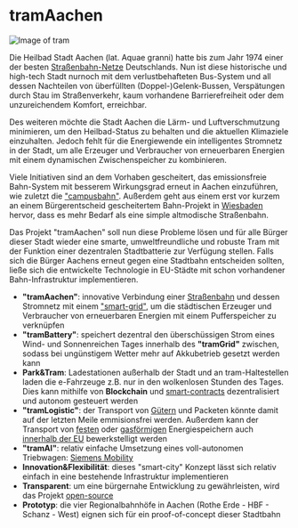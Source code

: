# tramAachen
![Image of tram](https://upload.wikimedia.org/wikipedia/commons/thumb/4/49/ASEAG_1006.JPG/1200px-ASEAG_1006.JPG)

Die Heilbad Stadt Aachen (lat. Aquae granni) hatte bis zum Jahr 1974 einer der besten [Straßenbahn-Netze](https://de.m.wikipedia.org/wiki/Stra%C3%9Fenbahn_Aachen) Deutschlands. Nun ist diese historische und high-tech Stadt nurnoch mit dem verlustbehafteten Bus-System und all dessen Nachteilen von überfüllten (Doppel-)Gelenk-Bussen, Verspätungen durch Stau im Straßenverkehr, kaum vorhandene Barrierefreiheit oder dem unzureichendem Komfort, erreichbar.

Des weiteren möchte die Stadt Aachen die Lärm- und Luftverschmutzung minimieren, um den Heilbad-Status zu behalten und die aktuellen Klimaziele einzuhalten. Jedoch fehlt für die Energiewende ein intelligentes Stromnetz in der Stadt, um alle Erzeuger und Verbraucher von erneuerbaren Energien mit einem dynamischen Zwischenspeicher zu kombinieren. 

Viele Initiativen sind an dem Vorhaben gescheitert, das emissionsfreie Bahn-System mit besserem Wirkungsgrad erneut in Aachen einzuführen, wie zuletzt die ["campusbahn"](https://de.wikipedia.org/wiki/Campusbahn).
Außerdem geht aus einem erst vor kurzem an einem Bürgerentscheid gescheitertem Bahn-Projekt in [Wiesbaden](https://de.wikipedia.org/wiki/Citybahn_Wiesbaden) hervor, dass es mehr Bedarf als eine simple altmodische Straßenbahn.

Das Projekt "tramAachen" soll nun diese Probleme lösen und für alle Bürger dieser Stadt wieder eine smarte, umweltfreundliche und robuste Tram mit der Funktion einer dezentralen Stadtbatterie zur Verfügung stellen.
Falls sich die Bürger Aachens erneut gegen eine Stadtbahn entscheiden sollten, ließe sich die entwickelte Technologie in EU-Städte mit schon vorhandener Bahn-Infrastruktur implementieren.


* **"tramAachen"**: innovative Verbindung einer [Straßenbahn](https://de.m.wikipedia.org/wiki/Stra%C3%9Fenbahn_Stra%C3%9Fburg) und dessen Stromnetz mit einem ["smart-grid"](https://www.eon.de/de/eonerleben/smart-grid-so-funktioniert-das-intelligente-stromnetz.html), um die städtischen Erzeuger und Verbraucher von erneuerbaren Energien mit einem Pufferspeicher zu verknüpfen
* **"tramBattery"**: speichert dezentral den überschüssigen Strom eines Wind- und Sonnenreichen Tages innerhalb des **"tramGrid"** zwischen, sodass bei ungünstigem Wetter mehr auf Akkubetrieb gesetzt werden kann
* **Park&Tram**: Ladestationen außerhalb der Stadt und an tram-Haltestellen laden die e-Fahrzeuge z.B. nur in den wolkenlosen Stunden des Tages. Dies kann mithilfe von **Blockchain** und [smart-contracts](https://ethereum.org/en/developers/docs/smart-contracts/) dezentralisiert und autonom gesteuert werden
* **"tramLogistic"**: der Transport von [Gütern](https://www.avg.info/unternehmen/presse/pressemitteilungen/meldungen/entwicklung-einer-guetertram-neues-verbundprojekt-logiktram.html) und Packeten könnte damit auf der letzten Meile emmisionsfrei werden. Außerdem kann der Transport von [festen](https://www.dlr.de/sf/desktopdefault.aspx/tabid-8560/15527_read-44867/) oder [gasförmigen](https://www.erneuerbareenergien.de/politik/energiepolitik/wasserstoff-der-mobilitaet-leipzig-baut-europas-erste-wasserstoff-tram) Energiespeichern auch [innerhalb der EU](https://de.m.wikipedia.org/wiki/Grenz%C3%BCberschreitender_Stra%C3%9Fenbahnverkehr) bewerkstelligt werden
* **"tramAI"**: relativ einfache Umsetzung eines voll-autonomen Triebwagen: [Siemens Mobility](https://www.mobility.siemens.com/global/de/portfolio/schiene/fahrzeuge/strassenbahnen/autonome-strassenbahn.html)
* **Innovation&Flexibilität**: dieses "smart-city" Konzept lässt sich relativ einfach in eine bestehende Infrastruktur implementieren
* **Transparent**: um eine bürgernahe Entwicklung zu gewährleisten, wird das Projekt [open-source](https://github.com/readme/featured/nasa-ingenuity-helicopter)
* **Prototyp**: die vier Regionalbahnhöfe in Aachen (Rothe Erde - HBF - Schanz - West) eignen sich für ein proof-of-concept dieser Stadtbahn
